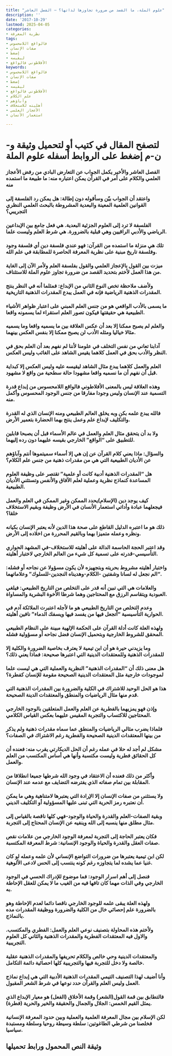 ```yaml
---
title: "علوم الملة، ما القصد من ضرورة تجاوزها لذاتها؟ – الفصل العاشر"
description: ''
date: '2017-10-29'
lastmod: 2025-04-05
categories:
- نظرية المعرفة
tags:
- فالواقع اللامحسوس
- صفات الإنسان
- إضغط
- ليقيسه
- الأفلاطوني فالواقع
keywords:
- فالواقع اللامحسوس
- صفات الإنسان
- إضغط
- ليقيسه
- الأفلاطوني فالواقع
- علم الكلام
- وآباؤهم
- أهليته للاستخلاف
- الأعجاز العلمي
- استعمار الأنسان

---
```

# **لتصفح المقال في كتيب أو لتحميل وثيقة و-ن-م إضغط على الروابط أسفله** **علوم الملة**

### الفصل العاشر والأخير يكمل الجواب عن التعارض البادي من رفض الأعجاز العلمي والكلام على أمر في القرآن يمكن اعتباره منه: ما طبيعة ما استمده منه

### واعتقد أن الجواب بيّن وسأقوله دون إطالة: هل يمكن رد الفلسفة إلى القوانين العلمية المعينة والبعدية المشروطة بالبحث العلمي النظري التجريبي؟

### الفلسفة لا ترد إلى العلوم الجزئية البعدية. هي فعل جامع بين الإبداعين الرياضي والأدبي الراقيين وهي قبلية بالضرورة. هي شرط العلم وليست علما.

### تلك هي منزلة ما استمده من القرآن: فهو عندي فلسفة دين أي فلسفة وجود وفلسفة تاريخ مبنية على نظرية المعرفة الحاصرة للمطابقة في علم الله.

### ميزت بين القول بالإعجاز العلمي والقول بفلسفة العلم ولأمر الآن إلى الغاية من هذا العمل لأختم بتحديد القصد من ضرورة تجاوز علوم الملة للاستئناف.

### ولأضف ملاحظة تخص النوع الثاني من الإبداع: فمثلما أنه في النظر ينتج المقدرات الذهنية الرياضية فإنه في العمل يبدع المقدرات الذهنية التاريخية.

### ما يسمى بالأدب الواقعي هو من جنس العلم المبني على اعتبار ظواهر الأشياء الطبيعية هي حقيقتها فيكون تصور العلم استقراء لما يسمونه واقعا.

### والعلم لم يصبح ممكنا إلا بعد أن عكس العلاقة بين ما يسميه واقعا وما يسميه مثالا خياليا ومثله الأدب لن يصبح ممكنا إلا بنفس العكس بينهما.

### آدابنا تعاني من نفس التخلف في علومنا لأننا لم نفهم بعد أن العلم بحق في النظر والأدب بحق في العمل كلاهما يقيس الشاهد على الغائب وليس العكس.

### العلم والعمل كلاهما يبدع مثال الشاهد ليقيسه عليه وليس العكس إلا كبداية قبل أن نفهم أن ما نسميه واقعا مشهودا حالة سطحية من واقع لا مشهود.

### وهذه العلاقة ليس بالمعنى الأفلاطوني فالواقع اللامحسوس من إبداع قدرة التسمية عند الإنسان وليس وجودا مفارقا من جنس الوجود المحسوس وأكمل منه.

### فالله يبدع علمه بكن وبه يخلق العالم الطبيعي ومنه الإنسان الذي له القدرة والتكليف لإبداع علم وعمل ينتج بهما الحضارة بتعمير الأرض.

### ولا بد أن يتحقق مثال العلم والعمل في عالم الأسماء قبل أن يصبحا قابلين للتطبيق على “الواقع” الخارجي بقيسه عليهما دون رده إليهما.

### والسؤال: ماذا يعني كلام القرآن عن إن هي إلا أسماء سميتموها أنتم وآباؤهم عن الأديان الطبيعية التي هي من مقدرات ذهنية من جنس علم الكلام؟

### هل “المقدرات الذهنية أدبية كانت أو علمية” تقتصر على وظيفة العلوم المساعدة كنماذج نظرية وعملية لعلم الآفاق والأنفس وتستثني الأديان الطبيعية.

### كيف يوجد دين (الإسلام)يحدد الممكن وغير الممكن في العلم والعمل فيجعلهما عبادة وأداتي استعمار الأنسان في الأرض وظيفة وبقيم الاستخلاف خلقا؟

### ذلك هو ما اعتبره الدليل القاطع على صحة هذا الدين لأنه يعتبر الإنسان بكيانه ونظره وعمله متميزا بهما وبالقيم المحررة من اخلاده إلى الأرض.

### وقد اعتبر الحجة الحاسمة الدالة على أهليته للاستخلاف-في المشهد الحواري التأسيسي-قدرته على تسمية كل شيء من العالم الخارجي لاختبار أهليته.

### واختبار أهليته مشروط بحريته وبتجهيزه لأن يكون مسؤولا عن نجاحه أو فشله: “الم نجعل له لسانا وشفتين -الكلام-وهديناه النجدين-للسلوك” وعلاماتهما.

### والعلامات هي التي تبين أنه قدر على التخلص من التاريخ الطبيعي: فيلغي العبودية ويتقاسم الرزق مع المحتاجين وهما شرطا الأخوة البشرية والمساواة.

### وعدم التخلص من التاريخ الطبيعي هو ما لأجله اعتبرت الملائكة آدم في الحوارية التأسيسية “أتجعل فيها من يفسد فيها ويسفك الدماء” نافين أهليته.

### ولهذه العلة كانت أدلة القرآن على الحكمة الإلهية مبينة على النظام الطبيعي المحقق للشروط الخارجية وبتحميل الإنسان فضل نجاحه أو مسؤولية فشله.

### وما يزيدني حيرة هو أن ابن تيمية لا يعترف بخاصية الضرورة والكلية إلا للمقدرات الذهنية وللمعتقدات الدينية التي اعتبرها صحيحة: فماذا يعني ذلك؟

### هل معنى ذلك أن “المقدرات الذهنية” النظرية والعملية التي هي ليست علما لموجودات خارجية مثل المعتقدات الدينية الصحيحة مقومة للإنسان كفطرة؟

### هذا هو الحل الوحيد للاشتراك في الكلية والضرورة بين المقدرات الذهنية التي قدم منها مثال الرياضيات والمنطق والمعتقدات الدينة الصحيحة.

### وإذن فهو يمزيهما بالفطرية عن العلم والعمل المتعلقين بالوجود الخارجي المحتاجين للاكتساب والتجربة المقيس عليهما بعكس القياس الكلامي.

### فلماذا يضرب مثالي الرياضيات والمنطق عما سماه مقدرات ذهنية ولم يذكر من بينها المعتقدات الدينية الصحيحة والفطرية رغم الاشتراك في الصفات؟

### مشكل لم أجد له حلا في عمله رغم أن الحل الديكارتي يقرب منه: فعنده أن كل الحقائق فطرية وليست مكتسبة وأنها هي أساس المكتسب من العلم والعمل.

### وأكثر من ذلك فعنده أن الاعتقاد في وجود الله شرطها جميعا انطلاقا من المقابلة بين تمام صفاته الذي يفترضه التضايف مع عدمه عند الإنسان.

### ولا يستثنى من صفات الإنسان إلا الإرادة التي يعتبرها لامتناهية وهي ما يمكن أن نعتبره رمز الحرية التي تبنى عليها المسؤولية أو التكليف الديني.

### وبقية الصفات-العلم والقدرة والحياة والوجود-فهي كلها ناقصة بالقياس إلى مثال مطلق منها ينسبه إلى الله وينفيه عن الإنسان المحتاج إلى التجربة.

### فكان يعتبر الحاجة إلى التجربة لمعرفة الوجود الخارجي من علامات نقص صفات العقل والقدرة والحياة والوجود الإنسانية: شرط المعرفة المكتسبة.

### لكن ابن تيمية يعتبرها من ضرورات التواضع الإنساني لأن علمه وعمله لو كان غنيا عما يشده لما يتجاوزه رغم كونه ينتسب إلى الحس لادعى الألوهية.

### فنصل إلى أهم اسرار الوجود: فما موضوع للإدراك الحسي في الوجود الخارجي وفي الذات مهما كان تافها فيه من الغيب ما لا يمكن للعقل الإحاطة به.

### ولهذه العلة يبقى علمه للوجود الخارجي ناقصا دائما لعدم الإحاطة وهو بالضرورة علم إحصائي خال من الكلية والضرورة ووظيفة المقدرات مده بالنماذج.

### ولأختم هذه المحاولة بتصنيف نوعي العلم والعمل: الفطري والمكتسب. والاول فيه المعتقدات الفطرية والمقدرات الذهنية والثاني كل العلوم التجريبية.

### والمعتقدات الدينية وحي خالص والكلام تحريفها والمقدرات الذهنية عقلية خالصة ولا دخل للتجربة فيها والتجريبية كلها احصائية دائمة التكامل.

### وأنا أضيف لهذا التصنيف التيمي المقدرات الذهنية الأدبية التي هي إبداع نماذج العمل وليس العلم والقرآن حدد نوعها في شرط الشعر المقبول.

### فالتطابق بين قمة القول(الشعر) وقمة الأخلاق (الفعل) هو معيار الإبداع الذي يمثل القيم الخمس: الجلال والجمال والحقيقة والخير والحرية (فطرة).

### لكن الإسلام بين مجال المعرفة العلمية والعملية وبين حدود المعرفة الإنسانية فخلصنا من شرطي الطاغوتين: سلطة وسيطة روحيا وسلطة ومستبدة سياسيا.

## وثيقة النص المحمول ورابط تحميلها

###
